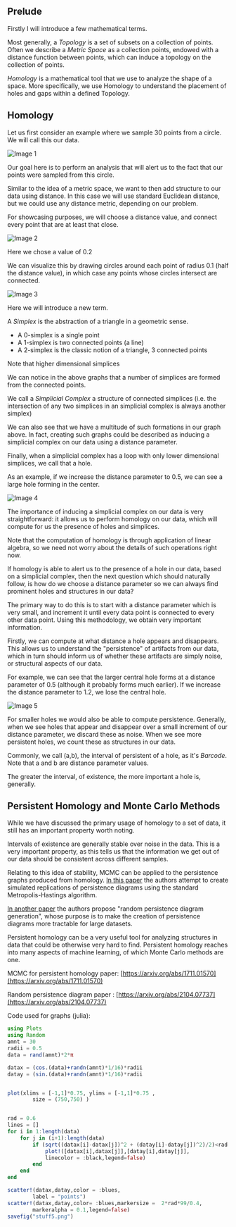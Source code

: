 
## Prelude

Firstly I will introduce a few mathematical terms.

Most generally, a _Topology_ is a set of subsets on a collection of points. Often we describe a _Metric Space_ as a collection points, endowed with a distance function between points, which can induce a topology on the collection of points.

_Homology_ is a mathematical tool that we use to analyze the shape of a space. More specifically, we use Homology to understand the placement of holes and gaps within a defined Topology.


## Homology

Let us first consider an example where we sample 30 points from a circle.
We will call this our data.

![Image 1](stuff1.png)

Our goal here is to perform an analysis that will alert us to the fact that our points were sampled from this circle.

Similar to the idea of a metric space, we want to then add structure to our data using distance. In this case we will use standard Euclidean distance, but we could use any distance metric, depending on our problem.

For showcasing purposes, we will choose a distance value, and connect every point that are at least that close.


![Image 2](stuff2.png)

Here we chose a value of 0.2

We can visualize this by drawing circles around each point of radius 0.1 (half the distance value), in which case any points whose circles intersect are connected.

![Image 3](stuff3.png)

Here we will introduce a new term.

A _Simplex_ is the abstraction of a triangle in a geometric sense.
 - A 0-simplex is a single point
 - A 1-simplex is two connected points (a line)
 - A 2-simplex is the classic notion of a triangle, 3 connected points

Note that higher dimensional simplices

We can notice in the above graphs that a number of simplices are formed from the connected points.

We call a _Simplicial Complex_ a structure of connected simplices (i.e. the intersection of any two simplices in an simplicial complex is always another simplex)

We can also see that we have a multitude of such formations in our graph above. In fact, creating such graphs could be described as inducing a simplicial complex on our data using a distance parameter.


Finally, when a simplicial complex has a loop with only lower dimensional simplices, we call that a hole.

As an example, if we increase the distance parameter to 0.5, we can see a large hole forming in the center.

![Image 4](stuff4.png)


The importance of inducing a simplicial complex on our data is very straightforward: it allows us to perform homology on our data, which will compute for us the presence of holes and simplices.

Note that the computation of homology is through application of linear algebra, so we need not worry about the details of such operations right now.

If homology is able to alert us to the presence of a hole in our data, based on a simplicial complex, then the next question which should naturally follow, is how do we choose a distance parameter so we can always find prominent holes and structures in our data?

The primary way to do this is to start with a distance parameter which is very small, and increment it until every data point is connected to every other data point. Using this methodology, we obtain very important information.

Firstly, we can compute at what distance a hole appears and disappears. This allows us to understand the "persistence" of artifacts from our data, which in turn should inform us of whether these artifacts are simply noise, or structural aspects of our data.

For example, we can see that the larger central hole forms at a distance parameter of 0.5 (although it probably forms much earlier). If we increase the distance parameter to 1.2, we lose the central hole.

![Image 5](stuff5.png)

For smaller holes we would also be able to compute persistence. Generally, when we see holes that appear and disappear over a small increment of our distance parameter, we discard these as noise. When we see more persistent holes, we count these as structures in our data.

Commonly, we call (a,b), the interval of persistent of a hole, as it's _Barcode_. Note that a and b are distance parameter values.

The greater the interval, of existence, the more important a hole is, generally.

## Persistent Homology and Monte Carlo Methods

While we have discussed the primary usage of homology to a set of data, it still has an important property worth noting.

Intervals of existence are generally stable over noise in the data. This is a very important property, as this tells us that the information we get out of our data should be consistent across different samples.

Relating to this idea of stability, MCMC can be applied to the persistence graphs produced from homology. [In this paper](https://arxiv.org/abs/1711.01570) the authors attempt to create simulated replications of persistence diagrams using the standard Metropolis-Hastings algorithm.

[In another paper](https://arxiv.org/abs/2104.07737) the authors propose "random persistence diagram generation", whose purpose is to make the creation of persistence diagrams more tractable for large datasets.

Persistent homology can be a very useful tool for analyzing structures in data that could be otherwise very hard to find. Persistent homology reaches into many aspects of machine learning, of which Monte Carlo methods are one.


MCMC for persistent homology paper: [https://arxiv.org/abs/1711.01570](https://arxiv.org/abs/1711.01570)

Random persistence diagram paper : [https://arxiv.org/abs/2104.07737](https://arxiv.org/abs/2104.07737)

Code used for graphs (julia):

```julia
using Plots
using Random
amnt = 30
radii = 0.5
data = rand(amnt)*2*π

datax = (cos.(data)+randn(amnt)*1/16)*radii
datay = (sin.(data)+randn(amnt)*1/16)*radii


plot(xlims = [-1,1]*0.75, ylims = [-1,1]*0.75 ,
        size = (750,750) )


rad = 0.6
lines = []
for i in 1:length(data)
    for j in (i+1):length(data)
        if (sqrt((datax[i]-datax[j])^2 + (datay[i]-datay[j])^2)/2)<rad
            plot!([datax[i],datax[j]],[datay[i],datay[j]],
            linecolor = :black,legend=false)
        end
    end
end

scatter!(datax,datay,color = :blues,
        label = "points")
scatter!(datax,datay,color= :blues,markersize =  2*rad*99/0.4,
        markeralpha = 0.1,legend=false)
savefig("stuff5.png")
```
